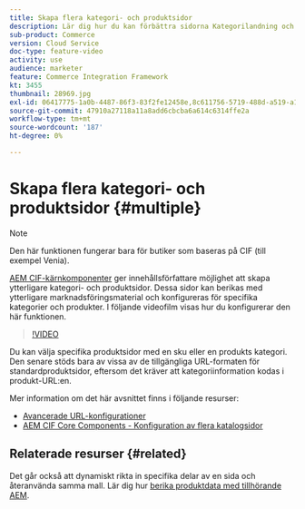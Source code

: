 ```yaml
---
title: Skapa flera kategori- och produktsidor
description: Lär dig hur du kan förbättra sidorna Kategorilandning och Produktinformation med riktat marknadsföringsinnehåll.
sub-product: Commerce
version: Cloud Service
doc-type: feature-video
activity: use
audience: marketer
feature: Commerce Integration Framework
kt: 3455
thumbnail: 28969.jpg
exl-id: 06417775-1a0b-4487-86f3-83f2fe12458e,8c611756-5719-488d-a519-a12c5c90c614
source-git-commit: 47910a27118a11a8add6cbcba6a614c6314ffe2a
workflow-type: tm+mt
source-wordcount: '187'
ht-degree: 0%

---
```


# Skapa flera kategori- och produktsidor {#multiple}

>[!NOTE]
>
> Den här funktionen fungerar bara för butiker som baseras på CIF (till exempel Venia).

[AEM CIF-kärnkomponenter](https://github.com/adobe/aem-core-cif-components) ger innehållsförfattare möjlighet att skapa ytterligare kategori- och produktsidor. Dessa sidor kan berikas med ytterligare marknadsföringsmaterial och konfigureras för specifika kategorier och produkter. I följande videofilm visas hur du konfigurerar den här funktionen.

>[!VIDEO](https://video.tv.adobe.com/v/28969/?quality=12)

Du kan välja specifika produktsidor med en sku eller en produkts kategori. Den senare stöds bara av vissa av de tillgängliga URL-formaten för standardproduktsidor, eftersom det kräver att kategoriinformation kodas i produkt-URL:en.

Mer information om det här avsnittet finns i följande resurser:

- [Avancerade URL-konfigurationer](../configuring/advanced-url-configuration.md)
- [AEM CIF Core Components - Konfiguration av flera katalogsidor](https://github.com/adobe/aem-core-cif-components/wiki/configuration#multi-catalog-page-template-configuration)

## Relaterade resurser {#related}

Det går också att dynamiskt rikta in specifika delar av en sida och återanvända samma mall. Lär dig hur [berika produktdata med tillhörande AEM](./enrich-product-associated-content.md).
